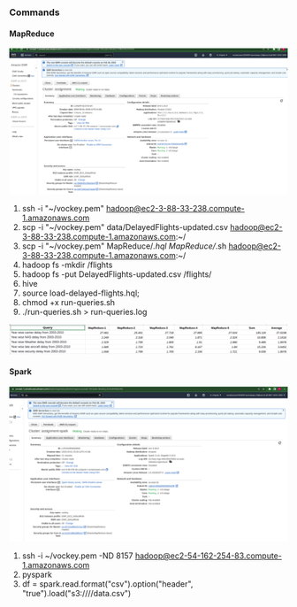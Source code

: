 ### Commands

#### MapReduce

![cluster.png](MapReduce%2Fcluster.png)

1. ssh -i "~/vockey.pem" hadoop@ec2-3-88-33-238.compute-1.amazonaws.com
2. scp -i "~/vockey.pem" data/DelayedFlights-updated.csv hadoop@ec2-3-88-33-238.compute-1.amazonaws.com:~/
3. scp -i "~/vockey.pem" MapReduce/*.hql MapReduce/*.sh hadoop@ec2-3-88-33-238.compute-1.amazonaws.com:~/
4. hadoop fs -mkdir /flights
5. hadoop fs -put DelayedFlights-updated.csv /flights/
6. hive
7. source load-delayed-flights.hql;
8. chmod +x run-queries.sh
9. ./run-queries.sh > run-queries.log

![results.png](MapReduce%2Fresults.png)


#### Spark

![cluster.png](Spark%2Fcluster.png)

1. ssh -i ~/vockey.pem -ND 8157 hadoop@ec2-54-162-254-83.compute-1.amazonaws.com
2. pyspark
3. df = spark.read.format("csv").option("header", "true").load("s3://<bucket-name>/<path-to>/data.csv")


